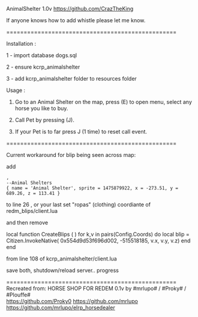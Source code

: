 AnimalShelter 1.0v
https://github.com/CrazTheKing

If anyone knows how to add whistle please let me know.

=================================================

Installation :

1 - import database dogs.sql

2 - ensure kcrp_animalshelter

3 - add kcrp_animalshelter folder to resources folder


Usage : 

1. Go to an Animal Shelter on the map, press (E) to open menu, select any horse you like to buy.

2. Call Pet by pressing (J).

3. If your Pet is to far press J (1 time) to reset call event.

=================================================

Current workaround for blip being seen across map:


add


	,
	--Animal Shelters
	{ name = 'Animal Shelter', sprite = 1475879922, x = -273.51, y = 689.26, z = 113.41 }
	

to line 26 , or your last set "ropas" (clothing) coordiante of redm_blips/client.lua

and then remove

local function CreateBlips ( )
	for k,v in pairs(Config.Coords) do
		local blip = Citizen.InvokeNative( 0x554d9d53f696d002, -515518185, v.x, v.y, v.z)
	end
end


from line 108 of kcrp_animalshelter/client.lua


save both, shutdown/reload server.. progress


=================================================
Recreated from:
HORSE SHOP FOR REDEM 0.1v by #mrlupo# / #Proky# / #Plouffe#  
https://github.com/Proky0
https://github.com/mrlupo
https://github.com/mrlupo/elrp_horsedealer
 
